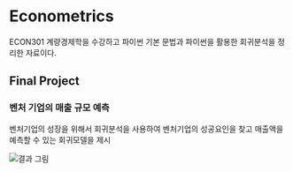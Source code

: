 # Econometrics
ECON301 계량경제학을 수강하고 파이썬 기본 문법과 파이썬을 활용한 회귀분석을 정리한 자료이다. 


## Final Project
### 벤처 기업의 매출 규모 예측
벤처기업의 성장을 위해서 회귀분석을 사용하여 벤처기업의 성공요인을 찾고 매출액을 예측할 수 있는 회귀모델을 제시


![결과 그림](https://user-images.githubusercontent.com/97178674/185729492-0f937da1-78ee-41a6-9695-e37447d8e122.png)
